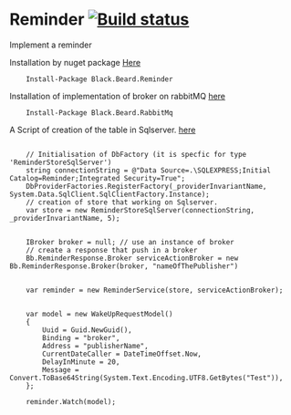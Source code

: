 # Reminder [![Build status](https://ci.appveyor.com/api/projects/status/ihs9q79w4oreeg6p?svg=true)](https://ci.appveyor.com/project/gaelgael5/reminder)

Implement a reminder

Installation by nuget package <a href="https://github.com/Moleculars/Reminder">Here</a>
``` 
    Install-Package Black.Beard.Reminder
```

Installation of implementation of broker on rabbitMQ <a href="https://github.com/Black-Beard-Sdk/Brokers">here</a>
``` 
    Install-Package Black.Beard.RabbitMq
```


A Script of creation of the table in Sqlserver. <a href="https://github.com/Moleculars/Reminder/blob/master/Src/Black.Beard.ReminderStore.Sgbd/Table_Reminder.Sqlserver.sql">here</a>

```CSharp

    // Initialisation of DbFactory (it is specfic for type 'ReminderStoreSqlServer')
    string connectionString = @"Data Source=.\SQLEXPRESS;Initial Catalog=Reminder;Integrated Security=True";
    DbProviderFactories.RegisterFactory(_providerInvariantName, System.Data.SqlClient.SqlClientFactory.Instance);
    // creation of store that working on Sqlserver.
    var store = new ReminderStoreSqlServer(connectionString, _providerInvariantName, 5);
    

    IBroker broker = null; // use an instance of broker    
    // create a response that push in a broker
    Bb.ReminderResponse.Broker serviceActionBroker = new Bb.ReminderResponse.Broker(broker, "nameOfThePublisher")


    var reminder = new ReminderService(store, serviceActionBroker);


    var model = new WakeUpRequestModel()
    {
        Uuid = Guid.NewGuid(),
        Binding = "broker",
        Address = "publisherName",
        CurrentDateCaller = DateTimeOffset.Now,
        DelayInMinute = 20,
        Message = Convert.ToBase64String(System.Text.Encoding.UTF8.GetBytes("Test")),
    };

    reminder.Watch(model);

```


